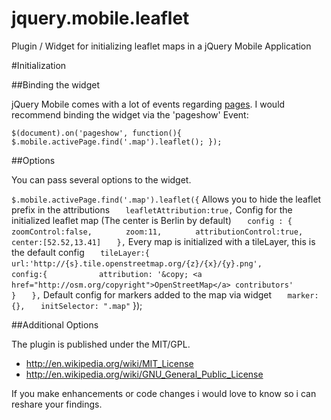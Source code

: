jquery.mobile.leaflet
=====================

Plugin / Widget for initializing leaflet maps in a jQuery Mobile Application

#Initialization

##Binding the widget

jQuery Mobile comes with a lot of events regarding [pages](http://...). I would recommend binding the widget via the 'pageshow' Event:

`$(document).on('pageshow', function(){
	$.mobile.activePage.find('.map').leaflet();
});`

##Options

You can pass several options to the widget.

`$.mobile.activePage.find('.map').leaflet({`
Allows you to hide the leaflet prefix in the attributions
`	leafletAttribution:true,`
Config for the initialized leaflet map (The center is Berlin by default)
`	config : {`
`		zoomControl:false,`
`		zoom:11,`
`		attributionControl:true,`
`		center:[52.52,13.41]`
`	},`
Every map is initialized with a tileLayer, this is the default config
`	tileLayer:{`
`		url:'http://{s}.tile.openstreetmap.org/{z}/{x}/{y}.png', `
`		config:{`
`			attribution: '&copy; <a href="http://osm.org/copyright">OpenStreetMap</a> contributors'`
`		}`
`	},`
Default config for markers added to the map via widget
`	marker:{},`
`	initSelector: ".map"`
});

##Additional Options


The plugin is published under the MIT/GPL.

* http://en.wikipedia.org/wiki/MIT_License
* http://en.wikipedia.org/wiki/GNU_General_Public_License

If you make enhancements or code changes i would love to know so i can reshare your findings.